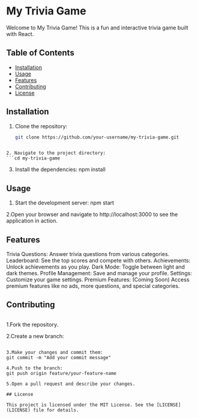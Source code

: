 # My Trivia Game

Welcome to My Trivia Game! This is a fun and interactive trivia game built with React.

## Table of Contents

- [Installation](#installation)
- [Usage](#usage)
- [Features](#features)
- [Contributing](#contributing)
- [License](#license)

## Installation

1. Clone the repository:

   ```sh
   git clone https://github.com/your-username/my-trivia-game.git
```

2. Navigate to the project directory:
```cd my-trivia-game
```
3. Install the dependencies:
npm install

## Usage
1. Start the development server:
npm start

2.Open your browser and navigate to http://localhost:3000 to see the application in action.

## Features
Trivia Questions: Answer trivia questions from various categories.
Leaderboard: See the top scores and compete with others.
Achievements: Unlock achievements as you play.
Dark Mode: Toggle between light and dark themes.
Profile Management: Save and manage your profile.
Settings: Customize your game settings.
Premium Features: (Coming Soon) Access premium features like no ads, more questions, and special categories.

## Contributing
```We welcome contributions! Please follow these steps to contribute:
```
1.Fork the repository.

2.Create a new branch:
```git checkout -b feature/your-feature-name

3.Make your changes and commit them:
git commit -m "Add your commit message"

4.Push to the branch:
git push origin feature/your-feature-name

5.Open a pull request and describe your changes.

## License

This project is licensed under the MIT License. See the [LICENSE](LICENSE) file for details.


